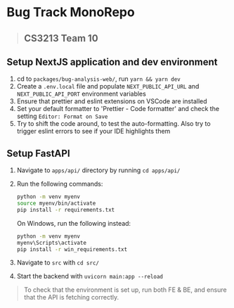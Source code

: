 # Bug Track MonoRepo

> ## CS3213 Team 10

## Setup NextJS application and dev environment

1. cd to `packages/bug-analysis-web/`, run `yarn && yarn dev`
1. Create a `.env.local` file and populate `NEXT_PUBLIC_API_URL` and `NEXT_PUBLIC_API_PORT` environment variables
1. Ensure that prettier and eslint extensions on VSCode are installed
1. Set your default formatter to 'Prettier - Code formatter' and check the setting `Editor: Format on Save`
1. Try to shift the code around, to test the auto-formatting. Also try to trigger eslint errors to see if your IDE highlights them

## Setup FastAPI

1. Navigate to `apps/api/` directory by running `cd apps/api/`
1. Run the following commands:

   ```bash
   python -m venv myenv
   source myenv/bin/activate
   pip install -r requirements.txt
   ```
   On Windows, run the following instead:
   ```bash
   python -m venv myenv
   myenv\Scripts\activate
   pip install -r win_requirements.txt
   ```

1. Navigate to `src` with `cd src/`
1. Start the backend with `uvicorn main:app --reload`

> To check that the environment is set up, run both FE & BE, and ensure that the API is fetching correctly.
